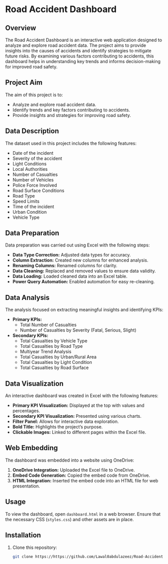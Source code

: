 # Road Accident Dashboard

## Overview

The Road Accident Dashboard is an interactive web application designed to analyze and explore road accident data. The project aims to provide insights into the causes of accidents and identify strategies to mitigate future risks. By examining various factors contributing to accidents, this dashboard helps in understanding key trends and informs decision-making for improved road safety.

## Project Aim

The aim of this project is to:
- Analyze and explore road accident data.
- Identify trends and key factors contributing to accidents.
- Provide insights and strategies for improving road safety.

## Data Description

The dataset used in this project includes the following features:
- Date of the incident
- Severity of the accident
- Light Conditions
- Local Authorities
- Number of Casualties
- Number of Vehicles
- Police Force Involved
- Road Surface Conditions
- Road Type
- Speed Limits
- Time of the incident
- Urban Condition
- Vehicle Type

## Data Preparation

Data preparation was carried out using Excel with the following steps:
- **Data Type Correction:** Adjusted data types for accuracy.
- **Column Extraction:** Created new columns for enhanced analysis.
- **Renaming Columns:** Renamed columns for clarity.
- **Data Cleaning:** Replaced and removed values to ensure data validity.
- **Data Loading:** Loaded cleaned data into an Excel table.
- **Power Query Automation:** Enabled automation for easy re-cleaning.

## Data Analysis

The analysis focused on extracting meaningful insights and identifying KPIs:
- **Primary KPIs:**
  - Total Number of Casualties
  - Number of Casualties by Severity (Fatal, Serious, Slight)
- **Secondary KPIs:**
  - Total Casualties by Vehicle Type
  - Total Casualties by Road Type
  - Multiyear Trend Analysis
  - Total Casualties by Urban/Rural Area
  - Total Casualties by Light Condition
  - Total Casualties by Road Surface

## Data Visualization

An interactive dashboard was created in Excel with the following features:
- **Primary KPI Visualization:** Displayed at the top with values and percentages.
- **Secondary KPI Visualization:** Presented using various charts.
- **Filter Panel:** Allows for interactive data exploration.
- **Bold Title:** Highlights the project’s purpose.
- **Clickable Images:** Linked to different pages within the Excel file.

## Web Embedding

The dashboard was embedded into a website using OneDrive:
1. **OneDrive Integration:** Uploaded the Excel file to OneDrive.
2. **Embed Code Generation:** Copied the embed code from OneDrive.
3. **HTML Integration:** Inserted the embed code into an HTML file for web presentation.

## Usage

To view the dashboard, open `dashboard.html` in a web browser. Ensure that the necessary CSS (`styles.css`) and other assets are in place.

## Installation

1. Clone this repository:
   ```bash
   git clone https://https://github.com/Lawal0abdulazeez/Road-Accident-Dashboard
